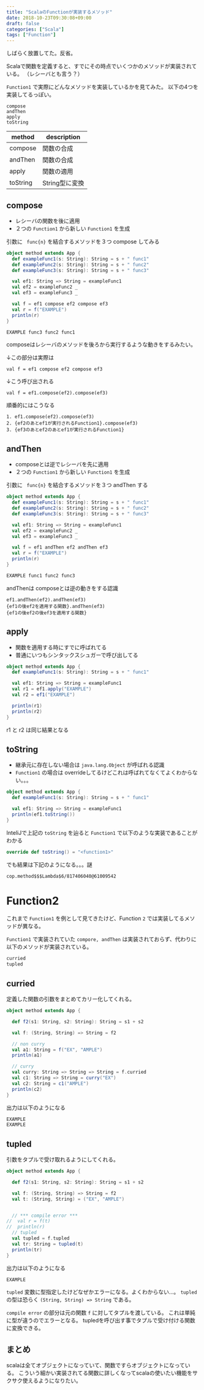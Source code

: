 ```yaml
---
title: "ScalaのFunctionが実装するメソッド"
date: 2018-10-23T09:30:08+09:00
draft: false
categories: ["Scala"]
tags: ["Function"]
---
```


しばらく放置してた。反省。

Scalaで関数を定義すると、すでにその時点でいくつかのメソッドが実装されている。
（レシーバとも言う？）

`Function1` で実際にどんなメソッドを実装しているかを見てみた。
以下の4つを実装してるっぽい。

```
compose
andThen
apply
toString
```

| method | description |
| --- | --- |
| compose | 関数の合成 |
| andThen | 関数の合成 |
| apply | 関数の適用 |
| toString | String型に変換 |

## compose

- レシーバの関数を後に適用
- ２つの `Function1` から新しい `Function1` を生成

引数に ` func{n}` を結合するメソッドを３つ compose してみる

```example.scala
object method extends App {
  def exampleFunc1(s: String): String = s + " func1"
  def exampleFunc2(s: String): String = s + " func2"
  def exampleFunc3(s: String): String = s + " func3"

  val ef1: String => String = exampleFunc1
  val ef2 = exampleFunc2 _
  val ef3 = exampleFunc3 _

  val f = ef1 compose ef2 compose ef3
  val r = f("EXAMPLE")
  println(r)
}
```

```output.txt
EXAMPLE func3 func2 func1
```

composeはレシーバのメソッドを後ろから実行するような動きをするみたい。

↓この部分は実際は

```
val f = ef1 compose ef2 compose ef3
```

↓こう呼び出される

```
val f = ef1.compose(ef2).compose(ef3)
```

順番的にはこうなる

```
1. ef1.compose(ef2).compose(ef3)
2. {ef2のあとef1が実行されるFunction1}.compose(ef3)
3. {ef3のあとef2のあとef1が実行されるFunction1}
```

## andThen

- composeとは逆でレシーバを先に適用
- ２つの `Function1` から新しい `Function1` を生成

引数に ` func{n}` を結合するメソッドを３つ andThen する

```example.scala
object method extends App {
  def exampleFunc1(s: String): String = s + " func1"
  def exampleFunc2(s: String): String = s + " func2"
  def exampleFunc3(s: String): String = s + " func3"

  val ef1: String => String = exampleFunc1
  val ef2 = exampleFunc2 _
  val ef3 = exampleFunc3 _

  val f = ef1 andThen ef2 andThen ef3
  val r = f("EXAMPLE")
  println(r)
}
```

```output.txt
EXAMPLE func1 func2 func3
```

andThenは composeとは逆の動きをする認識

```
ef1.andThen(ef2).andThen(ef3)
{ef1の後ef2を適用する関数}.andThen(ef3)
{ef1の後ef2の後ef3を適用する関数}
```

## apply

- 関数を適用する時にすでに呼ばれてる
- 普通にいつもシンタックスシュガーで呼び出してる

```example.scala
object method extends App {
  def exampleFunc1(s: String): String = s + " func1"

  val ef1: String => String = exampleFunc1
  val r1 = ef1.apply("EXAMPLE")
  val r2 = ef1("EXAMPLE")

  println(r1)
  println(r2)
}
```

r1 と r2 は同じ結果となる

## toString

- 継承元に存在しない場合は `java.lang.Object` が呼ばれる認識
- `Function1` の場合は overrideしてるけどこれは呼ばれてなくてよくわからない。。。

```example.scala
object method extends App {
  def exampleFunc1(s: String): String = s + " func1"

  val ef1: String => String = exampleFunc1
  println(ef1.toString())
}

```

InteliJで上記の `toString` を辿ると `Function1` で以下のような実装であることがわかる

```Function1.scala
override def toString() = "<function1>"
```

でも結果は下記のようになる。。。謎

```output.txt
cop.method$$$Lambda$6/817406040@61009542
```

# Function2

これまで `Function1` を例として見てきたけど、Function `2` では実装してるメソッドが異なる。

`Function1` で実装されていた `compore, andThen` は実装されておらず、代わりに以下のメソッドが実装されている。

```list.txt
curried
tupled
```

## curried

定義した関数の引数をまとめてカリー化してくれる。

```example.scala
object method extends App {

  def f2(s1: String, s2: String): String = s1 + s2

  val f: (String, String) => String = f2

  // non curry
  val a1: String = f("EX", "AMPLE")
  println(a1)

  // curry
  val curry: String => String => String = f.curried
  val c1: String => String = curry("EX")
  val c2: String = c1("AMPLE")
  println(c2)
}
```

出力は以下のようになる

```output.txt
EXAMPLE
EXAMPLE
```

## tupled

引数をタプルで受け取れるようにしてくれる。

```example.scala
object method extends App {

  def f2(s1: String, s2: String): String = s1 + s2

  val f: (String, String) => String = f2
  val t: (String, String) = ("EX", "AMPLE")


  // *** compile error ***
//  val r = f(t)
//  println(r)
  // tupled
  val tupled = f.tupled
  val tr: String = tupled(t)
  println(tr)
}
```

出力は以下のようになる

```output.txt
EXAMPLE
```

`tupled` 変数に型指定したけどなぜかエラーになる。よくわからない…。
`tupled` の型は恐らく `(String, String) => String` である。

`compile error` の部分は元の関数 `f` に対してタプルを渡している。
これは単純に型が違うのでエラーとなる。 tupledを呼び出す事でタプルで受け付ける関数に変換できる。

## まとめ

scalaは全てオブジェクトになっていて、関数ですらオブジェクトになっている。
こういう細かい実装されてる関数に詳しくなってscalaの使いたい機能をサクサク使えるようになりたい。

